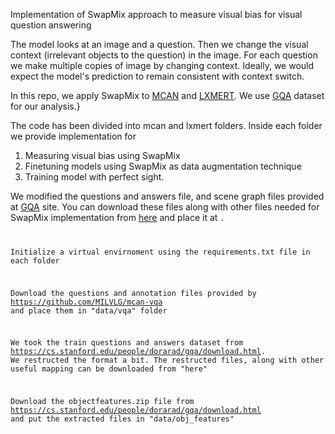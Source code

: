 Implementation of SwapMix approach to measure visual bias for visual question answering

The model looks at an image and a question. Then we change the visual context (irrelevant objects to the question) in the image. For each question we make multiple copies of image by changing context. Ideally, we would expect the model's prediction to remain consistent with context switch.

In this repo, we apply SwapMix to [MCAN](https://github.com/MILVLG/mcan-vqa) and [LXMERT](https://github.com/airsplay/lxmert). We use [GQA](https://cs.stanford.edu/people/dorarad/gqa/download.html) dataset for our analysis.}

The code has been divided into mcan and lxmert folders. Inside each folder we provide implementation for 
1. Measuring visual bias using SwapMix
2. Finetuning models using SwapMix as data augmentation technique 
3. Training model with perfect sight.

We modified the questions and answers file, and scene graph files provided at [GQA](https://cs.stanford.edu/people/dorarad/gqa/download.html) site. You can download these files along with other files needed for SwapMix implementation from [here](https://drive.google.com/file/d/1Zas1Nag3n-ipvNYW_zSkL7Ipo0ap8aj_/view?usp=sharing) and place it at <code>.


Initialize a virtual envirnoment using the requirements.txt file in each folder

Download the questions and annotation files provided by https://github.com/MILVLG/mcan-vqa and place them in "data/vqa" folder

We took the train questions and answers dataset from https://cs.stanford.edu/people/dorarad/gqa/download.html. We restructed the format a bit. The restructed files, along with other useful mapping can be downloaded from "here"

Download the objectfeatures.zip file from https://cs.stanford.edu/people/dorarad/gqa/download.html and put the extracted files in "data/obj_features"

